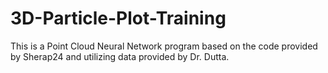 # 3D-Particle-Plot-Training
This is a Point Cloud Neural Network program based on the code provided by Sherap24 and utilizing data provided by Dr. Dutta. 
